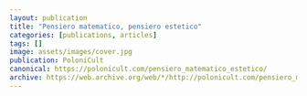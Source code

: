 ```yaml
---
layout: publication
title: "Pensiero matematico, pensiero estetico"
categories: [publications, articles]
tags: []
image: assets/images/cover.jpg
publication: PoloniCult
canonical: https://polonicult.com/pensiero_matematico_estetico/
archive: https://web.archive.org/web/*/http://polonicult.com/pensiero_matematico_estetico/
---
```

